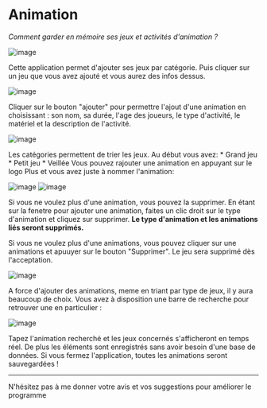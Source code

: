 # Animation

*Comment garder en mémoire ses jeux et activités d'animation ?*

![image](https://user-images.githubusercontent.com/61510528/141377996-08ca39ab-84f2-4eb5-b822-008125683a56.png)

Cette application permet d'ajouter ses jeux par catégorie. Puis cliquer sur un jeu que vous avez ajouté et vous aurez des infos dessus.

![image](https://user-images.githubusercontent.com/61510528/141378174-5a87d620-047a-4bb2-b721-f024f1be57bd.png)

Cliquer sur le bouton "ajouter" pour permettre l'ajout d'une animation en choisissant : son nom, sa durée, l'age des joueurs, le type d'activité, le matériel et la description de l'activité.

![image](https://user-images.githubusercontent.com/61510528/141378291-4ccdbdd4-0199-4268-a900-9042a0f3c1de.png)

Les catégories permettent de trier les jeux. Au début vous avez:
    * Grand jeu
    * Petit jeu
    * Veillée
Vous pouvez rajouter une animation en appuyant sur le logo Plus et vous avez juste à nommer l'animation:

![image](https://user-images.githubusercontent.com/61510528/141378444-2ecadd70-74b1-4990-9a08-bae0c69372a1.png) ![image](https://user-images.githubusercontent.com/61510528/141378456-d846de5a-fc03-4560-a31b-7020b3e768e8.png)

Si vous ne voulez plus d'une animation, vous pouvez la supprimer. En étant sur la fenetre pour ajouter une animation, faites un clic droit sur le type d'animation et cliquez sur supprimer.
__Le type d'animation et les animations liés seront supprimés.__

Si vous ne voulez plus d'une animations, vous pouvez cliquer sur une animations et apuuyer sur le bouton "Supprimer". Le jeu sera supprimé dès l'acceptation.

![image](https://user-images.githubusercontent.com/61510528/141378766-ed863b6b-62b2-4963-bf85-a23609a8872f.png)

A force d'ajouter des animations, meme en triant par type de jeux, il y aura beaucoup de choix. Vous avez à disposition une barre de recherche pour retrouver une en particulier : 

![image](https://user-images.githubusercontent.com/61510528/141378820-5571d525-0631-4a2e-b4d9-3e5ca1aed37f.png)

Tapez l'animation recherché et les jeux concernés s'afficheront en temps réel.
De plus les éléments sont enregistrés sans avoir besoin d'une base de données. Si vous fermez l'application, toutes les animations seront sauvegardées !

-----------------

N'hésitez pas à me donner votre avis et vos suggestions pour améliorer le programme

